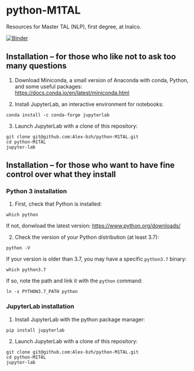 # python-M1TAL

Resources for Master TAL (NLP), first degree, at Inalco.

[![Binder](https://mybinder.org/badge_logo.svg)](https://mybinder.org/v2/gh/Alex-bzh/python-M1TAL/master)

## Installation – for those who like not to ask too many questions

1. Download Miniconda, a small version of Anaconda with conda, Python, and some useful packages:  
https://docs.conda.io/en/latest/miniconda.html

2. Install JupyterLab, an interactive environment for notebooks:
```
conda install -c conda-forge jupyterlab
```

3. Launch JupyterLab with a clone of this repository:
```
git clone git@github.com:Alex-bzh/python-M1TAL.git
cd python-M1TAL
jupyter-lab
```

## Installation – for those who want to have fine control over what they install

### Python 3 installation

1. First, check that Python is installed:
```
which python
```
If not, donwload the latest version:
https://www.python.org/downloads/

2. Check the version of your Python distribution (at least 3.7):
```
python -V
```
If your version is older than 3.7, you may have a specific `python3.7` binary:
```
which python3.7
```
If so, note the path and link it with the `python` command:
```
ln -s PYTHON3.7_PATH python
```

### JupyterLab installation

1. Install JupyterLab with the python package manager:
```
pip install jupyterlab
```

2. Launch JupyterLab with a clone of this repository:
```
git clone git@github.com:Alex-bzh/python-M1TAL.git
cd python-M1TAL
jupyter-lab
```
